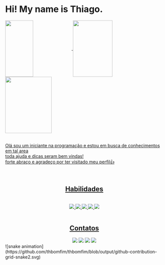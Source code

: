 <h1> Hi! My name is Thiago. </h1>

<div>
  <a href="https://github.com/thbomfim">
  <img height="180em"  width="42%" align="center" src="https://github-readme-stats.vercel.app/api?username=thbomfim&show_icons=true&theme=react&include_all_commits=true&count_private=true"/>
  <img height="180em" width="50%" align="center" src="https://github-readme-stats.vercel.app/api/top-langs/?username=thbomfim&layout=compact&langs_count=7&theme=react" />

  <img align="center" width="148" height="180" src="https://media1.tenor.com/images/68e8337fb4eb7e40645d832c64762a8b/tenor.gif?itemid=19443613">
</div>
 <br>

<p>
  Olá sou um iniciante na programação e estou em busca de conhecimentos em tal area<br>
  toda ajuda e dicas seram bem vindas!<br> 
  forte abraço e agradeço por ter visitado meu perfil👍

</p>

 <br>
<div  align="center"> 
  <h2>Habilidades</h2>
  <div style="display: inline_block"><br>
  <img src="https://img.shields.io/badge/Linux-FCC624?style=for-the-badge&logo=linux&logoColor=black"/>
  <img src="https://img.shields.io/badge/Ubuntu-E95420?style=for-the-badge&logo=ubuntu&logoColor=white"/>
  <img src="https://img.shields.io/badge/HTML5-E34F26?style=for-the-badge&logo=html5&logoColor=white"/>
  <img src="https://img.shields.io/badge/CSS3-1572B6?style=for-the-badge&logo=css3&logoColor=white"/>
  <img src="https://img.shields.io/badge/PHP-777BB4?style=for-the-badge&logo=php&logoColor=white"/>  
</div>
  <br>
  <h2>Contatos</h2>
 <a href="https://instagram.com/thbomfiim"><img src="https://img.shields.io/badge/Instagram-E4405F?style=for-the-badge&logo=instagram&logoColor=white"/></a>
 <a href="https://twitter.com/thbomfim"><img src="https://img.shields.io/badge/Twitter-1DA1F2?style=for-the-badge&logo=twitter&logoColor=white"/></a>
 <a href="https://www.linkedin.com/in/thbomfimm/"><img src="https://img.shields.io/badge/LinkedIn-0077B5?style=for-the-badge&logo=linkedin&logoColor=white"/></a>
 <a href="http://wa.me/5521981182263"><img src="https://img.shields.io/badge/WhatsApp-25D366?style=for-the-badge&logo=whatsapp&logoColor=white"/></a>
  
</div>
![snake animation](https://github.com/thbomfim/thbomfim/blob/output/github-contribution-grid-snake2.svg)

